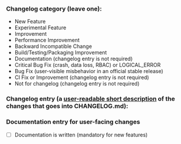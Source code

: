 <!--- LLM-generated Change Description BEGIN enabled=false format_only=false -->
<!--- LLM-generated Change Description END -->

### Changelog category (leave one):
- New Feature
- Experimental Feature
- Improvement
- Performance Improvement
- Backward Incompatible Change
- Build/Testing/Packaging Improvement
- Documentation (changelog entry is not required)
- Critical Bug Fix (crash, data loss, RBAC) or LOGICAL_ERROR
- Bug Fix (user-visible misbehavior in an official stable release)
- CI Fix or Improvement (changelog entry is not required)
- Not for changelog (changelog entry is not required)


### Changelog entry (a [user-readable short description](https://github.com/ClickHouse/ClickHouse/blob/master/docs/changelog_entry_guidelines.md) of the changes that goes into CHANGELOG.md):
<!--- LLM-generated Changelog Entry BEGIN enabled=true format_only=false -->
<!--- LLM-generated Changelog Entry END -->

### Documentation entry for user-facing changes

- [ ] Documentation is written (mandatory for new features)

<!---
Directly edit documentation source files in the "docs" folder with the same pull-request as code changes

or

Add a user-readable short description of the changes that should be added to docs.clickhouse.com below.

At a minimum, the following information should be added (but add more as needed).
- Motivation: Why is this function, table engine, etc. useful to ClickHouse users?

- Parameters: If the feature being added takes arguments, options or is influenced by settings, please list them below with a brief explanation.

- Example use: A query or command.
-->
